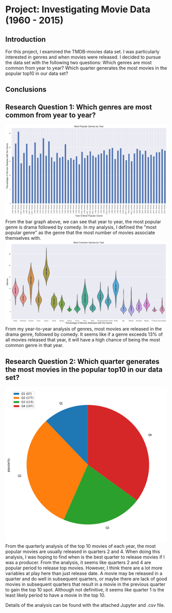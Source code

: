 # Project: Investigating Movie Data (1960 - 2015)

## Introduction
For this project, I examined the TMDB-movies data set. I was particularly interested in genres and when movies were released. I decided to pursue the data set with the following two questions: 
Which genres are most common from year to year?
Which quarter generates the most movies in the popular top10 in our data set?

## Conclusions
## Research Question 1: Which genres are most common from year to year?
![alt text](https://github.com/jasccyang/TMDB-movies-investigation/blob/master/pop-genre-year.png?raw=true)
From the bar graph above, we can see that year to year, the most popular genre is drama followed by comedy. In my analysis, I defined the "most popular genre" as the genre that the most number of movies associate themselves with.
![alt text](https://github.com/jasccyang/TMDB-movies-investigation/blob/master/com-genre-year.png?raw=true)
From my year-to-year analysis of genres, most movies are released in the drama genre, followed by comedy. It seems like if a genre exceeds 13% of all movies released that year, it will have a high chance of being the most common genre in that year.

## Research Question 2: Which quarter generates the most movies in the popular top10 in our data set?
![alt text](https://github.com/jasccyang/TMDB-movies-investigation/blob/master/top10-release-quarter.png?raw=true)
From the quarterly analysis of the top 10 movies of each year, the most popular movies are usually released in quarters 2 and 4. When doing this analysis, I was hoping to find when is the best quarter to release movies if I was a producer. From the analysis, it seems like quarters 2 and 4 are popular period to release top movies. However, I think there are a lot more variables at play here than just release date. A movie may be released in a quarter and do well in subsequent quarters, or maybe there are lack of good movies in subsequent quarters that result in a movie in the previous quarter to gain the top 10 spot. Although not definitive, it seems like quarter 1 is the least likely period to have a movie in the top 10.

Details of the analysis can be found with the attached Jupyter and .csv file.

